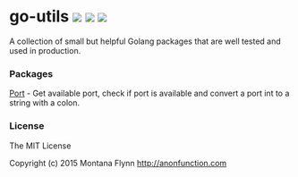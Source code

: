 # go-utils [![][travis-svg]][travis-url] [![][coveralls-svg]][coveralls-url] [![][godoc-svg]][godoc-url]

A collection of small but helpful Golang packages that are well tested and used in production.

### Packages

[Port](https://github.com/montanaflynn/go-utils/blob/master/port) - Get available port, check if port is available and convert a port int to a string with a colon.

### License

The MIT License

Copyright (c) 2015 Montana Flynn http://anonfunction.com

[travis-url]: https://travis-ci.org/montanaflynn/go-utils/
[travis-svg]: https://img.shields.io/travis/montanaflynn/go-utils/.svg

[coveralls-url]: https://coveralls.io/r/montanaflynn/go-utils/?branch=master
[coveralls-svg]: https://img.shields.io/coveralls/montanaflynn/go-utils/.svg

[godoc-url]: https://godoc.org/github.com/montanaflynn/go-utils/
[godoc-svg]: https://godoc.org/github.com/montanaflynn/go-utils/?status.svg
